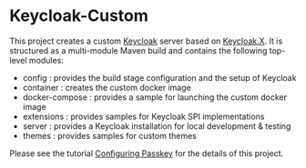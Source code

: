 Keycloak-Custom
===============

This project creates a custom [Keycloak] server based on [Keycloak.X]. It is structured as a multi-module Maven build and contains the following top-level modules:

- config  : provides the build stage configuration and the setup of Keycloak
- container : creates the custom docker image
- docker-compose : provides a sample for launching the custom docker image
- extensions : provides samples for Keycloak SPI implementations
- server : provides a Keycloak installation for local development & testing
- themes : provides samples for custom themes

Please see the tutorial [Configuring Passkey](https://keycloak.ch/keycloak-tutorials/tutorial-passkey/) for the details of this project.


[Keycloak]: https://keycloak.org
[Keycloak.X]: https://www.keycloak.org/migration/migrating-to-quarkus